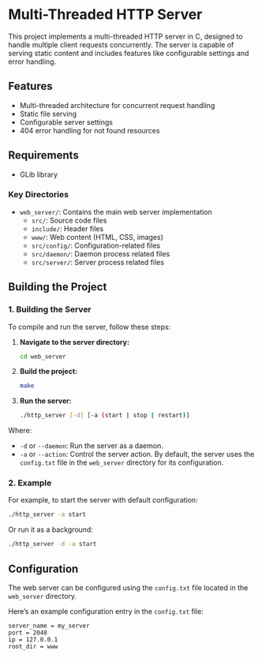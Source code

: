 # Multi-Threaded HTTP Server

This project implements a multi-threaded HTTP server in C, designed to handle multiple client requests concurrently. The server is capable of serving static content and includes features like configurable settings and error handling.

## Features

- Multi-threaded architecture for concurrent request handling
- Static file serving
- Configurable server settings
- 404 error handling for not found resources

## Requirements

- GLib library

### Key Directories

- `web_server/`: Contains the main web server implementation
  - `src/`: Source code files
  - `include/`: Header files
  - `www/`: Web content (HTML, CSS, images)
  - `src/config/`: Configuration-related files
  - `src/daemon/`: Daemon process related files
  - `src/server/`: Server process related files

## Building the Project

### 1. Building the Server

To compile and run the server, follow these steps:

1. **Navigate to the server directory:**
   ```bash 
   cd web_server
   ```
2. **Build the project:**
    ```bash
    make
    ```
3. **Run the server:**
    ```bash
    ./http_server [-d] [-a (start | stop | restart)]
    ```
Where:
  - `-d` or `--daemon`: Run the server as a daemon.
  - `-a` or `--action`: Control the server action.
By default, the server uses the `config.txt` file in the `web_server` directory for its configuration.
<!-- but you can specify an alternative file by providing its path as an argument -->

### 2. Example
For example, to start the server with default configuration:
  ```bash
  ./http_server -a start
  ```
Or run it as a background:
  ```bash
  ./http_server -d -a start
  ```

## Configuration
The web server can be configured using the `config.txt` file located in the `web_server` directory.

Here’s an example configuration entry in the `config.txt` file:
```text 
server_name = my_server
port = 2048
ip = 127.0.0.1
root_dir = www

